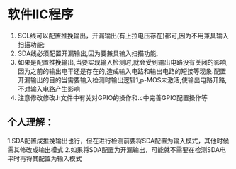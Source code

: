 
# 软件IIC程序
1. SCL线可以配置推挽输出，开漏输出(有上拉电压存在)都可,因为不用兼具输入扫描功能;
2. SDA线必须配置开漏输出,因为要兼具输入扫描功能,
3. 如果是配置推挽输出,当要实现输入检测时,就会受到输出电路没有关闭的影响,因为之前的输出电平还是存在的,造成输入电路和输出电路的短接等现象.配置开漏输出的目的当需要输入检测时输出逻辑1,p-MOS未激活,使输出电路开路,不对输入电路产生影响
4. 注意修改修改.h文件中有关对GPIO的操作和.c中完善GPIO配置操作等
## 个人理解：
1.SDA配置成推挽输出也行，但在进行检测前要将SDA配置为输入模式，其他时候需其修改成输出模式
2.如果将SDA配置为开漏输出，可能就不需要在检测SDA电平时再将其配置为输入模式
